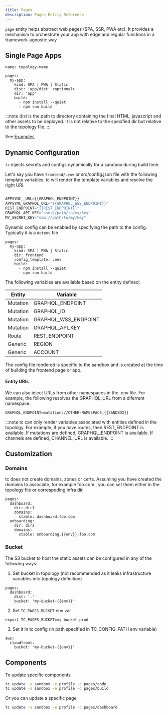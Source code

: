 ```yaml
---
title: Pages
description: Pages Entity Reference
---
```


`page` entity helps abstract web pages (SPA, SSR, PWA etc). It provides a mechanism to orchestrate your app with edge and regular functions in a framework-agnostic way

## Single Page Apps

```
name: topology-name

pages:
  my-app:
    kind: SPA | PWA | Static
    dist: 'app/dist' <optional>
    dir: 'app'
    build:
      - npm install --quiet
      - npm run build
```

:::note
dist is the path to directory containing the final HTML, javascript and other assets to be deployed. It is not relative to the specified dir but relative to the topology file.
:::

See [Examples](https://github.com/tc-functors/tc/tree/main/examples/pages)

## Dynamic Configuration

`tc` injects secrets and configs dynamically for a sandbox during build time.

Let's say you have `frontend/.env` or src/config.json file with the following template variables. tc will render the template variables and resolve the right URI.

```js

APPSYNC__URL={{GRAPHQL_ENDPOINT}}
APPSYNC_GRAPHQL_URL="{{GRAPHQL_WSS_ENDPOINT}}"
REST_ENDPOINT="{{REST_ENDPOINT}}"
GRAPHQL_API_KEY="ssm://path/to/my/key"
MY_SECRET_KEY="ssm://path/to/my/key"
```

Dynamic config can be enabled by specifying the path to the config. Typically it is a `dotenv` file

```
pages:
  my-app:
    kind: SPA | PWA | Static
    dir: frontend
    config_template: .env
    build:
      - npm install --quiet
      - npm run build
```

The following variables are available based on the entity defined:

| Entity   | Variable             |
|----------|----------------------|
| Mutation | GRAPHQL_ENDPOINT     |
| Mutation | GRAPHQL_ID           |
| Mutation | GRAPHQL_WSS_ENDPOINT |
| Mutation | GRAPHQL_API_KEY      |
| Route    | REST_ENDPOINT        |
| Generic  | REGION               |
| Generic  | ACCOUNT              |


The config file rendered is specific to the sandbox and is created at the time of building the frontend page or app.


#### Entity URIs

We can also inject URLs from other namespaces in the .env file. For example, the following resolves the GRAPHQL_URL from a diferrent namespace:

```
GRAPHQL_ENDPOINT=mutation://OTHER-NAMESPACE_{{SANDBOX}}
```


:::note
tc can only render variables associated with entities defined in the topology. For example, if you have routes, then REST_ENDPOINT is available. If mutations are defined, GRAPHQL_ENDPOINT is available. If channels are defined, CHANNEL_URL is available.
:::


## Customization


### Domains


tc does not create domains, zones or certs. Assuming you have created the domains to associate, for example foo.com , you can set them either in the topology file or correspoding infra dir.

```
pages:
  dashboard:
    dir: dir1
    domains:
      stable: dashboard.foo.com
  onboarding:
    dir: dir2
    domains:
      stable: onboarding.{{env}}.foo.com
```

### Bucket

The S3 bucket to host the static assets can be configured in any of the following ways:

1. Set bucket in topology (not recommended as it leaks infrastructure variables into topology definition)

```
pages:
  dashboard:
    dist: '.'
	bucket: 'my-bucket-{{env}}'
```

2. Set `TC_PAGES_BUCKET` env var

```
export TC_PAGES_BUCKET=my-bucket-prod
```

3. Set it in tc config (in path specified in TC_CONFIG_PATH env variable)

```
aws:
  cloudfront:
    bucket: 'my-bucket-{{env}}'
```

## Components


To update specific components

```sh
tc update -s sandbox -e profile -c pages/code
tc update -s sandbox -e profile -c pages/build
```

Or you can update a specific page

```sh
tc update -s sandbox -e profile -c pages/dashboard
```
